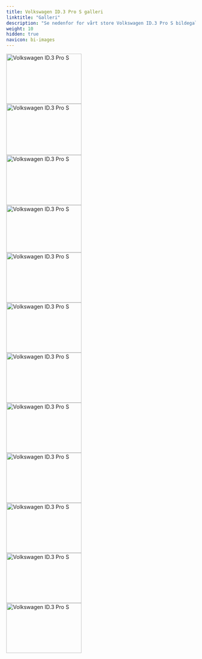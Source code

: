 ```yaml
---
title: Volkswagen ID.3 Pro S galleri
linktitle: "Galleri"
description: "Se nedenfor for vårt store Volkswagen ID.3 Pro S bildegalleri. Klikk på bildene for høyoppløselige versjoner."
weight: 10
hidden: true
navicon: bi-images
---
```

<!-- markdownlint-disable MD033 -->
<div class="row" id ="my-gallery">
<div class="pswp-grid-item col-12 col-md-6 col-lg-4">
<a href="https://media.evkx.net/multimedia/models/volkswagen/id.3/id.3_pro_s/exterior_1.jpg"
data-pswp-src="https://media.evkx.net/multimedia/models/volkswagen/id.3/id.3_pro_s/exterior_1.jpg"
data-pswp-width="3000"
data-pswp-height="2000" 
target="_blank">
<img src="https://media.evkx.net/multimedia/models/volkswagen/id.3/id.3_pro_s/exterior_1_xst.jpg" alt="Volkswagen ID.3 Pro S" width="200px" height="133px" />
</a>
</div>
<div class="pswp-grid-item col-12 col-md-6 col-lg-4">
<a href="https://media.evkx.net/multimedia/models/volkswagen/id.3/id.3_pro_s/exterior_2.jpg"
data-pswp-src="https://media.evkx.net/multimedia/models/volkswagen/id.3/id.3_pro_s/exterior_2.jpg"
data-pswp-width="3000"
data-pswp-height="2045" 
target="_blank">
<img src="https://media.evkx.net/multimedia/models/volkswagen/id.3/id.3_pro_s/exterior_2_xst.jpg" alt="Volkswagen ID.3 Pro S" width="200px" height="136px" />
</a>
</div>
<div class="pswp-grid-item col-12 col-md-6 col-lg-4">
<a href="https://media.evkx.net/multimedia/models/volkswagen/id.3/id.3_pro_s/frontseats_1.jpg"
data-pswp-src="https://media.evkx.net/multimedia/models/volkswagen/id.3/id.3_pro_s/frontseats_1.jpg"
data-pswp-width="3000"
data-pswp-height="2000" 
target="_blank">
<img src="https://media.evkx.net/multimedia/models/volkswagen/id.3/id.3_pro_s/frontseats_1_xst.jpg" alt="Volkswagen ID.3 Pro S" width="200px" height="133px" />
</a>
</div>
<div class="pswp-grid-item col-12 col-md-6 col-lg-4">
<a href="https://media.evkx.net/multimedia/models/volkswagen/id.3/id.3_pro_s/headlights_1.jpg"
data-pswp-src="https://media.evkx.net/multimedia/models/volkswagen/id.3/id.3_pro_s/headlights_1.jpg"
data-pswp-width="3000"
data-pswp-height="1894" 
target="_blank">
<img src="https://media.evkx.net/multimedia/models/volkswagen/id.3/id.3_pro_s/headlights_1_xst.jpg" alt="Volkswagen ID.3 Pro S" width="200px" height="126px" />
</a>
</div>
<div class="pswp-grid-item col-12 col-md-6 col-lg-4">
<a href="https://media.evkx.net/multimedia/models/volkswagen/id.3/id.3_pro_s/hood_1.jpg"
data-pswp-src="https://media.evkx.net/multimedia/models/volkswagen/id.3/id.3_pro_s/hood_1.jpg"
data-pswp-width="3000"
data-pswp-height="2000" 
target="_blank">
<img src="https://media.evkx.net/multimedia/models/volkswagen/id.3/id.3_pro_s/hood_1_xst.jpg" alt="Volkswagen ID.3 Pro S" width="200px" height="133px" />
</a>
</div>
<div class="pswp-grid-item col-12 col-md-6 col-lg-4">
<a href="https://media.evkx.net/multimedia/models/volkswagen/id.3/id.3_pro_s/interior_1.jpg"
data-pswp-src="https://media.evkx.net/multimedia/models/volkswagen/id.3/id.3_pro_s/interior_1.jpg"
data-pswp-width="3000"
data-pswp-height="2000" 
target="_blank">
<img src="https://media.evkx.net/multimedia/models/volkswagen/id.3/id.3_pro_s/interior_1_xst.jpg" alt="Volkswagen ID.3 Pro S" width="200px" height="133px" />
</a>
</div>
<div class="pswp-grid-item col-12 col-md-6 col-lg-4">
<a href="https://media.evkx.net/multimedia/models/volkswagen/id.3/id.3_pro_s/main_1.jpg"
data-pswp-src="https://media.evkx.net/multimedia/models/volkswagen/id.3/id.3_pro_s/main_1.jpg"
data-pswp-width="3000"
data-pswp-height="1998" 
target="_blank">
<img src="https://media.evkx.net/multimedia/models/volkswagen/id.3/id.3_pro_s/main_1_xst.jpg" alt="Volkswagen ID.3 Pro S" width="200px" height="133px" />
</a>
</div>
<div class="pswp-grid-item col-12 col-md-6 col-lg-4">
<a href="https://media.evkx.net/multimedia/models/volkswagen/id.3/id.3_pro_s/screens_1.jpg"
data-pswp-src="https://media.evkx.net/multimedia/models/volkswagen/id.3/id.3_pro_s/screens_1.jpg"
data-pswp-width="3000"
data-pswp-height="2000" 
target="_blank">
<img src="https://media.evkx.net/multimedia/models/volkswagen/id.3/id.3_pro_s/screens_1_xst.jpg" alt="Volkswagen ID.3 Pro S" width="200px" height="133px" />
</a>
</div>
<div class="pswp-grid-item col-12 col-md-6 col-lg-4">
<a href="https://media.evkx.net/multimedia/models/volkswagen/id.3/id.3_pro_s/secondrowseats_1.jpg"
data-pswp-src="https://media.evkx.net/multimedia/models/volkswagen/id.3/id.3_pro_s/secondrowseats_1.jpg"
data-pswp-width="3000"
data-pswp-height="2000" 
target="_blank">
<img src="https://media.evkx.net/multimedia/models/volkswagen/id.3/id.3_pro_s/secondrowseats_1_xst.jpg" alt="Volkswagen ID.3 Pro S" width="200px" height="133px" />
</a>
</div>
<div class="pswp-grid-item col-12 col-md-6 col-lg-4">
<a href="https://media.evkx.net/multimedia/models/volkswagen/id.3/id.3_pro_s/trunk_1.jpg"
data-pswp-src="https://media.evkx.net/multimedia/models/volkswagen/id.3/id.3_pro_s/trunk_1.jpg"
data-pswp-width="3000"
data-pswp-height="2000" 
target="_blank">
<img src="https://media.evkx.net/multimedia/models/volkswagen/id.3/id.3_pro_s/trunk_1_xst.jpg" alt="Volkswagen ID.3 Pro S" width="200px" height="133px" />
</a>
</div>
<div class="pswp-grid-item col-12 col-md-6 col-lg-4">
<a href="https://media.evkx.net/multimedia/models/volkswagen/id.3/id.3_pro_s/trunk_2.jpg"
data-pswp-src="https://media.evkx.net/multimedia/models/volkswagen/id.3/id.3_pro_s/trunk_2.jpg"
data-pswp-width="3000"
data-pswp-height="2000" 
target="_blank">
<img src="https://media.evkx.net/multimedia/models/volkswagen/id.3/id.3_pro_s/trunk_2_xst.jpg" alt="Volkswagen ID.3 Pro S" width="200px" height="133px" />
</a>
</div>
<div class="pswp-grid-item col-12 col-md-6 col-lg-4">
<a href="https://media.evkx.net/multimedia/models/volkswagen/id.3/id.3_pro_s/trunk_3.jpg"
data-pswp-src="https://media.evkx.net/multimedia/models/volkswagen/id.3/id.3_pro_s/trunk_3.jpg"
data-pswp-width="3000"
data-pswp-height="2000" 
target="_blank">
<img src="https://media.evkx.net/multimedia/models/volkswagen/id.3/id.3_pro_s/trunk_3_xst.jpg" alt="Volkswagen ID.3 Pro S" width="200px" height="133px" />
</a>
</div>
</div>
<script type="module">
  import PhotoSwipeLightbox from '/js/photoswipe-lightbox.esm.js';
    const lightbox = new PhotoSwipeLightbox({
       gallery: '#my-gallery',
        children: 'a',
        pswpModule: () => import('/js/photoswipe.esm.js')
    });
lightbox.init();
</script>
